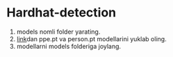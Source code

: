 # Hardhat-detection
1. models nomli folder yarating.
2. [link](https://drive.google.com/drive/folders/1GXV-eN2zID0g_3dfPxpWcsgXWuz7VwNF?usp=sharing)dan ppe.pt va person.pt modellarini yuklab oling.
3. modellarni models folderiga joylang.
